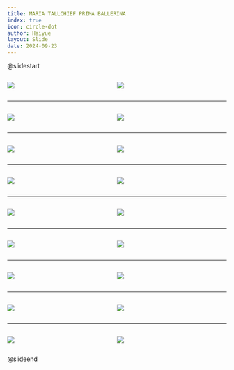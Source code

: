 ```yaml
---
title: MARIA TALLCHIEF PRIMA BALLERINA
index: true
icon: circle-dot
author: Haiyue
layout: Slide
date: 2024-09-23
---
```

 
@slidestart

<div style="display:flex">
<div style="flex:1">

![](/reading/english/Level-U/MARIA%20TALLCHIEF%20PRIMA%20BALLERINA/001.webp)
</div>
<div style="flex:1">

![](/reading/english/Level-U/MARIA%20TALLCHIEF%20PRIMA%20BALLERINA/002.webp)
</div>
</div>

---

<div style="display:flex">
<div style="flex:1">

![](/reading/english/Level-U/MARIA%20TALLCHIEF%20PRIMA%20BALLERINA/003.webp)
</div>
<div style="flex:1">

![](/reading/english/Level-U/MARIA%20TALLCHIEF%20PRIMA%20BALLERINA/004.webp)
</div>
</div>

---

<div style="display:flex">
<div style="flex:1">

![](/reading/english/Level-U/MARIA%20TALLCHIEF%20PRIMA%20BALLERINA/005.webp)
</div>
<div style="flex:1">

![](/reading/english/Level-U/MARIA%20TALLCHIEF%20PRIMA%20BALLERINA/006.webp)
</div>
</div>

---

<div style="display:flex">
<div style="flex:1">

![](/reading/english/Level-U/MARIA%20TALLCHIEF%20PRIMA%20BALLERINA/007.webp)
</div>
<div style="flex:1">

![](/reading/english/Level-U/MARIA%20TALLCHIEF%20PRIMA%20BALLERINA/008.webp)
</div>
</div>

---

<div style="display:flex">
<div style="flex:1">

![](/reading/english/Level-U/MARIA%20TALLCHIEF%20PRIMA%20BALLERINA/009.webp)
</div>
<div style="flex:1">

![](/reading/english/Level-U/MARIA%20TALLCHIEF%20PRIMA%20BALLERINA/010.webp)
</div>
</div>

---

<div style="display:flex">
<div style="flex:1">

![](/reading/english/Level-U/MARIA%20TALLCHIEF%20PRIMA%20BALLERINA/011.webp)
</div>
<div style="flex:1">

![](/reading/english/Level-U/MARIA%20TALLCHIEF%20PRIMA%20BALLERINA/012.webp)
</div>
</div>

---

<div style="display:flex">
<div style="flex:1">

![](/reading/english/Level-U/MARIA%20TALLCHIEF%20PRIMA%20BALLERINA/013.webp)
</div>
<div style="flex:1">

![](/reading/english/Level-U/MARIA%20TALLCHIEF%20PRIMA%20BALLERINA/014.webp)
</div>
</div>

---

<div style="display:flex">
<div style="flex:1">

![](/reading/english/Level-U/MARIA%20TALLCHIEF%20PRIMA%20BALLERINA/015.webp)
</div>
<div style="flex:1">

![](/reading/english/Level-U/MARIA%20TALLCHIEF%20PRIMA%20BALLERINA/016.webp)
</div>
</div>

---

<div style="display:flex">
<div style="flex:1">

![](/reading/english/Level-U/MARIA%20TALLCHIEF%20PRIMA%20BALLERINA/017.webp)
</div>
<div style="flex:1">

![](/reading/english/Level-U/MARIA%20TALLCHIEF%20PRIMA%20BALLERINA/018.webp)
</div>
</div>

@slideend